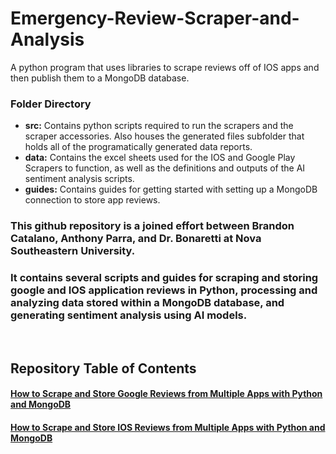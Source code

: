 # Emergency-Review-Scraper-and-Analysis
A python program that uses libraries to scrape reviews off of IOS apps and then publish them to a MongoDB database.
&nbsp;
&nbsp;
&nbsp;
&nbsp;
### Folder Directory
- **src:** Contains python scripts required to run the scrapers and the scraper accessories. Also houses the generated files subfolder that holds all of the programatically generated data reports.
- **data:** Contains the excel sheets used for the IOS and Google Play Scrapers to function, as well as the definitions and outputs of the AI sentiment analysis scripts.
- **guides:** Contains guides for getting started with setting up a MongoDB connection to store app reviews.

### This github repository is a joined effort between Brandon Catalano, Anthony Parra, and Dr. Bonaretti at Nova Southeastern University.
### It contains several scripts and guides for scraping and storing google and IOS application reviews in Python, processing and analyzing data stored within a MongoDB database, and generating sentiment analysis using AI models.   
&nbsp; 

## Repository Table of Contents 
#### [How to Scrape and Store Google Reviews from Multiple Apps with Python and MongoDB]()
#### [How to Scrape and Store IOS Reviews from Multiple Apps with Python and MongoDB]()

